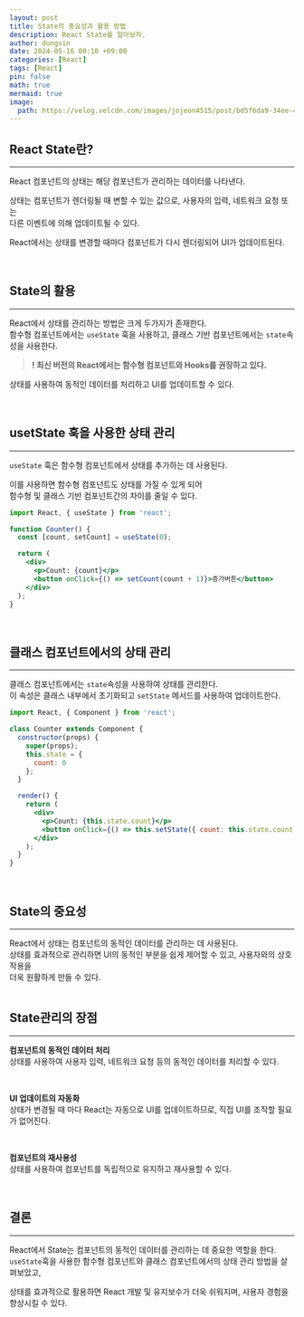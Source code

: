 ```yaml
---
layout: post
title: State의 중요성과 활용 방법
description: React State를 알아보자.
author: dongsin
date: 2024-05-16 00:10 +09:00
categories: [React]
tags: [React]
pin: false
math: true
mermaid: true
image:
  path: https://velog.velcdn.com/images/jojeon4515/post/bd5f6da9-34ee-4f04-8afb-bb853341fb6f/image.png
---
```


## React State란?
***
React 컴포넌트의 상태는 해당 컴포넌트가 관리하는 데이터를 나타낸다.<br />

상태는 컴포넌트가 렌더링될 때 변할 수 있는 값으로, 사용자의 입력, 네트워크 요청 또는 <br />
다른 이벤트에 의해 업데이트될 수 있다. <br />

React에서는 상태를 변경할 때마다 컴포넌트가 다시 렌더링되어 UI가 업데이트된다.
<br />

<br />

## State의 활용
***
React에서 상태를 관리하는 방법은 크게 두가지가 존재한다. <br />
함수형 컴포넌트에서는 `useState` 훅을 사용하고, 클래스 기반 컴포넌트에서는 `state`속성을 사용한다.<br />
> **! 최신 버전의 React에서는 함수형 컴포넌트와 Hooks를 권장하고 있다.**

상태를 사용하여 동적인 데이터를 처리하고 UI를 업데이트할 수 있다.<br />

<br />

## usetState 훅을 사용한 상태 관리
***
`useState` 훅은 함수형 컴포넌트에서 상태를 추가하는 데 사용된다.<br />

이를 사용하면 함수형 컴포넌트도 상태를 가질 수 있게 되어 <br />
함수형 및 클래스 기반 컴포넌트간의 차이를 줄일 수 있다.

```jsx
import React, { useState } from 'react';

function Counter() {
  const [count, setCount] = useState(0);

  return (
    <div>
      <p>Count: {count}</p>
      <button onClick={() => setCount(count + 1)}>증가버튼</button>
    </div>
  );
}

```

<br />


## 클래스 컴포넌트에서의 상태 관리
***
클래스 컴포넌트에서는 `state`속성을 사용하여 상태를 관리한다.<br />
이 속성은 클래스 내부에서 초기화되고 `setState` 메서드를 사용하여 업데이트한다.

```jsx
import React, { Component } from 'react';

class Counter extends Component {
  constructor(props) {
    super(props);
    this.state = {
      count: 0
    };
  }

  render() {
    return (
      <div>
        <p>Count: {this.state.count}</p>
        <button onClick={() => this.setState({ count: this.state.count + 1 })}>증가버튼</button>
      </div>
    );
  }
}

```

<br />

## State의 중요성
***
React에서 상태는 컴포넌트의 동적인 데이터를 관리하는 데 사용된다. <br />
상태를 효과적으로 관리하면 UI의 동적인 부분을 쉽게 제어할 수 있고, 사용자와의 상호작용을<br />
더욱 원활하게 만들 수 있다. 
<br />
<br />
## State관리의 장점
***
**컴포넌트의 동적인 데이터 처리**<br />
상태를 사용하여 사용자 입력, 네트워크 요청 등의 동적인 데이터를 처리할 수 있다.<br />

<br />

**UI 업데이트의 자동화**<br />
상태가 변경될 때 마다 React는 자동으로 UI를 업데이트하므로, 직접 UI를 조작할 필요가 없어진다.<br />

<br />

**컴포넌트의 재사용성**<br />
상태를 사용하여 컴포넌트를 독립적으로 유지하고 재사용할 수 있다.<br />

<br />

## 결론
***
React에서 State는 컴포넌트의 동적인 데이터를 관리하는 데 중요한 역할을 한다.<br />
`useState`훅을 사용한 함수형 컴포넌트와 클래스 컴포넌트에서의 상태 관리 방법을 살펴보았고, <br />

상태를 효과적으로 활용하면 React 개발 및 유지보수가 더욱 쉬워지며, 사용자 경험을 향상시킬 수 있다.<br />






